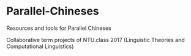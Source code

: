 # Parallel-Chineses
Resources and tools for Parallel Chineses

Collaborative term projects of NTU.class 2017 (Linguistic Theories and Computational Linguistics)
